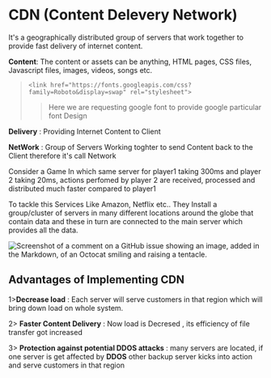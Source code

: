 # CDN (Content Delevery Network)

It's a geographically distributed group of servers that work together to provide fast delivery of internet content.

**Content**: The content or assets can be anything, HTML pages, CSS files, Javascript files, images, videos, songs etc.

>```<link href="https://fonts.googleapis.com/css?family=Roboto&display=swap" rel="stylesheet"> ```
>>Here we are requesting google font to provide  google particular font Design 

**Delivery** : Providing Internet Content to Client

**NetWork** : Group of Servers Working toghter to send Content back to the Client therefore it's call Network


Consider a Game In which
same server for player1 taking 300ms and player 2 taking 20ms,
actions perfomed by player 2 are received, processed and distributed much faster compared to player1

To tackle this Services Like Amazon, Netflix etc..
They Install a group/cluster of servers in many different locations around the globe that contain data  and these in turn are connected to the main server which provides all the data.


![Screenshot of a comment on a GitHub issue showing an image, added in the Markdown, of an Octocat smiling and raising a tentacle.](https://res.cloudinary.com/practicaldev/image/fetch/s--ZdvnJE5B--/c_limit%2Cf_auto%2Cfl_progressive%2Cq_auto%2Cw_880/https://dev-to-uploads.s3.amazonaws.com/i/xldmv5thyqkugia0yx2c.png)

## Advantages of Implementing CDN

1>**Decrease load** : Each server will serve customers in that region which will bring down load on whole system.

2> **Faster Content Delivery** : Now load is Decresed , its efficiency of file transfer got increased


3> **Protection against potential DDOS attacks** :
many servers are located, if one server is get affected by **DDOS** other backup server kicks into action and serve customers in that region


